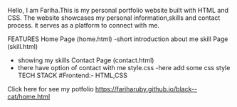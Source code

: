 Hello, I am Fariha.This is my personal portfolio website built with HTML and CSS. The website showcases my personal information,skills and contact process. it serves as a platform to connect with me.

FEATURES
Home Page (home.html)
  -short introduction about me
skill Page (skill.html)
  - showing my skills
Contact Page (contact.html)
  - there have option of contact with me
style.css
 -here add some css style
TECH STACK
#Frontend:- HTML,CSS


Click here for see my potfolio
https://fariharuby.github.io/black--cat/home.html
